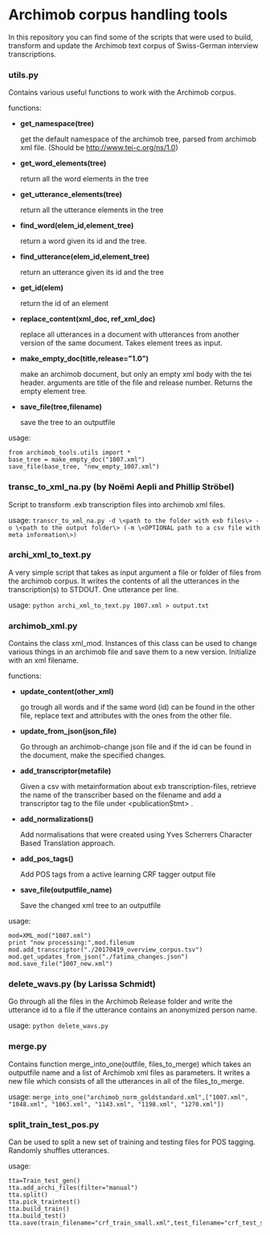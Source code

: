 # Archimob corpus handling tools
In this repository you can find some of the scripts that were used to build, transform and update the Archimob text corpus of Swiss-German interview transcriptions.

### utils.py
Contains various useful functions to work with the Archimob corpus. 

functions:
 - **get_namespace(tree)**
 
    get the default namespace of the archimob tree, parsed from archimob xml file. (Should be http://www.tei-c.org/ns/1.0)
  
  
 - **get_word_elements(tree)**
 
    return all the word elements in the tree
 
 - **get_utterance_elements(tree)**
 
    return all the utterance elements in the tree
 
 
 - **find_word(elem_id,element_tree)**
 
    return a word given its id and the tree.
 
 
 - **find_utterance(elem_id,element_tree)**
 
    return an utterance given its id and the tree
 
 - **get_id(elem)**
 
    return the id of an element
 
 
 - **replace_content(xml_doc, ref_xml_doc)**
 
    replace all utterances in a document with utterances from another version of the same document. Takes element trees as input.
    
    
 - **make_empty_doc(title,release="1.0")**
 
   make an archimob document, but only an empty xml body with the tei header. arguments are title of the file and release number. Returns the empty element tree.
   
   
 - **save_file(tree,filename)**
 
    save the tree to an outputfile
    
    
usage:
```
from archimob_tools.utils import *
base_tree = make_empty_doc("1007.xml")
save_file(base_tree, "new_empty_1007.xml")
```

### transc_to_xml_na.py (by Noëmi Aepli and Phillip Ströbel)
Script to transform .exb transcription files into archimob xml files.

usage: `transcr_to_xml_na.py -d \<path to the folder with exb files\> -o \<path to the output folder\> (-m \<OPTIONAL path to a csv file with meta information\>)`

### archi_xml_to_text.py
A very simple script that takes as input argument a file or folder of files from the archimob corpus. It writes the contents of all the utterances in the transcription(s) to STDOUT. One utterance per line.

usage:
`python archi_xml_to_text.py 1007.xml > output.txt`

### archimob_xml.py
Contains the class xml_mod. Instances of this class can be used to change various things in an archimob file and save them to a new version.
Initialize with an xml filename.

functions:

 - **update_content(other_xml)**
 
    go trough all words and if the same word (id) can be found in the other file, replace text and attributes with the ones from the other file.
    
    
 - **update_from_json(json_file)**
 
    Go through an archimob-change json file and if the id can be found in the document, make the specified changes.
 
 
 - **add_transcriptor(metafile)**
 
    Given a csv with metainformation about exb transcription-files, retrieve the name of the transcriber based on the filename and add a transcriptor tag to the file under \<publicationStmt\> .


- **add_normalizations()**

    Add normalisations that were created using Yves Scherrers Character Based Translation approach.


- **add_pos_tags()**

    Add POS tags from a active learning CRF tagger output file
 
 
- **save_file(outputfile_name)**

    Save the changed xml tree to an outputfile


usage:
```
mod=XML_mod("1007.xml")
print "now processing:",mod.filenum
mod.add_transcriptor("./20170419_overview_corpus.tsv")
mod.get_updates_from_json("./fatima_changes.json")
mod.save_file("1007_new.xml")
  ```
### delete_wavs.py (by Larissa Schmidt)
Go through all the files in the Archimob Release folder and write the utterance id to a file if the utterance contains an anonymized person name.

usage: `python delete_wavs.py`

### merge.py
Contains function merge_into_one(outfile, files_to_merge) which takes an outputfile name and a list of Archimob xml files as parameters. It writes a new file which consists of all the utterances in all of the files_to_merge.

usage:
  `merge_into_one("archimob_norm_goldstandard.xml",["1007.xml", "1048.xml", "1063.xml", "1143.xml", "1198.xml", "1270.xml"])`

### split_train_test_pos.py
Can be used to split a new set of training and testing files for POS tagging. Randomly shuffles utterances.

usage:
```
tta=Train_test_gen()
tta.add_archi_files(filter="manual")
tta.split()
tta.pick_traintest()
tta.build_train()
tta.build_test()
tta.save(train_filename="crf_train_small.xml",test_filename="crf_test_small.xml")
```
